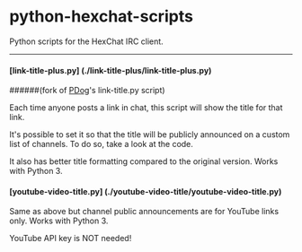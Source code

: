 # python-hexchat-scripts
Python scripts for the HexChat IRC client.

***

#### [link-title-plus.py] (./link-title-plus/link-title-plus.py)
######(fork of [PDog](https://github.com/Poorchop)'s link-title.py script)

Each time anyone posts a link in chat, this script will show the title for that link.

It's possible to set it so that the title will be publicly announced on a custom list of channels. To do so, take a look at the code.

It also has better title formatting compared to the original version. Works with Python 3.

#### [youtube-video-title.py] (./youtube-video-title/youtube-video-title.py)
Same as above but channel public announcements are for YouTube links only. Works with Python 3.

YouTube API key is NOT needed!
